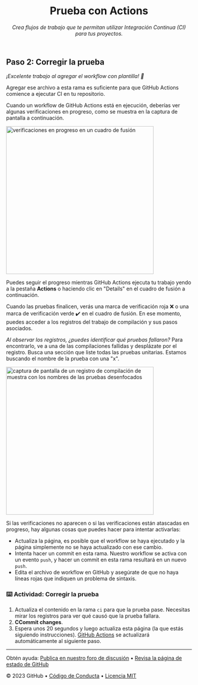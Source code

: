 <header>

<!--
  <<< Notas del autor: Encabezado del curso >>>
  Incluye una imagen de 1280×640, el título del curso en minúsculas con descripción concisa en énfasis.
  En la configuración de tu repositorio: habilita el repositorio de plantillas, agrega tu imagen social de 1280×640, elimina automáticamente las ramas principales.
  Agrega tu licencia de código abierto, GitHub utiliza la licencia MIT.
-->

# Prueba con Actions

_Crea flujos de trabajo que te permitan utilizar Integración Continua (CI) para tus proyectos._

</header>

<!--
  <<< Notas del autor: Paso 2 >>>
  Comienza este paso reconociendo el paso anterior.
  Define los términos y enlaza a docs.github.com.
-->


## Paso 2: Corregir la prueba

_¡Excelente trabajo al agregar el workflow con plantilla! :tada:_

Agregar ese archivo a esta rama es suficiente para que GitHub Actions comience a ejecutar CI en tu repositorio.

Cuando un workflow de GitHub Actions está en ejecución, deberías ver algunas verificaciones en progreso, como se muestra en la captura de pantalla a continuación.

<img alt="verificaciones en progreso en un cuadro de fusión" src=https://user-images.githubusercontent.com/16547949/66080348-ecc5f580-e533-11e9-909e-c213b08790eb.png width=400 />

Puedes seguir el progreso mientras GitHub Actions ejecuta tu trabajo yendo a la pestaña **Actions** o haciendo clic en "Details" en el cuadro de fusión a continuación.

Cuando las pruebas finalicen, verás una marca de verificación roja :x: o una marca de verificación verde :heavy_check_mark: en el cuadro de fusión. En ese momento, puedes acceder a los registros del trabajo de compilación y sus pasos asociados.

_Al observar los registros, ¿puedes identificar qué pruebas fallaron?_ Para encontrarlo, ve a una de las compilaciones fallidas y desplázate por el registro. Busca una sección que liste todas las pruebas unitarias. Estamos buscando el nombre de la prueba con una "x".

<img alt="captura de pantalla de un registro de compilación de muestra con los nombres de las pruebas desenfocados" src=https://user-images.githubusercontent.com/16547949/65922013-e740a200-e3b1-11e9-8151-faf52c30201e.png width=400 />

Si las verificaciones no aparecen o si las verificaciones están atascadas en progreso, hay algunas cosas que puedes hacer para intentar activarlas:

- Actualiza la página, es posible que el workflow se haya ejecutado y la página simplemente no se haya actualizado con ese cambio.
- Intenta hacer un commit en esta rama. Nuestro workflow se activa con un evento `push`, y hacer un commit en esta rama resultará en un nuevo `push`.
- Edita el archivo de workflow en GitHub y asegúrate de que no haya líneas rojas que indiquen un problema de sintaxis.
  
### :keyboard: Actividad: Corregir la prueba

1. Actualiza el contenido en la rama `ci` para que la prueba pase. Necesitas mirar los registros para ver qué causó que la prueba fallara.
1. **CCommit changes**.
1. Espera unos 20 segundos y luego actualiza esta página (la que estás siguiendo instrucciones). [GitHub Actions](https://docs.github.com/actions) se actualizará automáticamente al siguiente paso.

<footer>

<!--
  <<< Notas del autor: Pie de página >>>
  Agrega un enlace para obtener soporte, página de estado de GitHub, código de conducta, enlace de licencia.
-->

---

Obtén ayuda: [Publica en nuestro foro de discusión](https://github.com/orgs/skills/discussions/categories/test-with-actions) &bull; [Revisa la página de estado de GitHub](https://www.githubstatus.com/)

&copy; 2023 GitHub &bull; [Código de Conducta](https://www.contributor-covenant.org/version/2/1/code_of_conduct/code_of_conduct.md) &bull; [Licencia MIT](https://gh.io/mit)

</footer>
